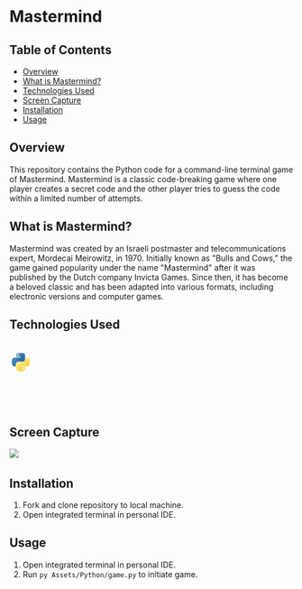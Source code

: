 <!-- omit in toc -->
# Mastermind

<!-- omit in toc -->
## Table of Contents

- [Overview](#overview)
- [What is Mastermind?](#what-is-mastermind)
- [Technologies Used](#technologies-used)
- [Screen Capture](#screen-capture)
- [Installation](#installation)
- [Usage](#usage)

## Overview

This repository contains the Python code for a command-line terminal game of Mastermind. Mastermind is a classic code-breaking game where one player creates a secret code and the other player tries to guess the code within a limited number of attempts.

## What is Mastermind?
Mastermind was created by an Israeli postmaster and telecommunications expert, Mordecai Meirowitz, in 1970. Initially known as "Bulls and Cows," the game gained popularity under the name "Mastermind" after it was published by the Dutch company Invicta Games. Since then, it has become a beloved classic and has been adapted into various formats, including electronic versions and computer games.

## Technologies Used
<div style="display: inline_block"><br>

<img height="40" align="center" alt="Chris-Python" height="30" width="40" src="https://raw.githubusercontent.com/devicons/devicon/master/icons/python/python-original.svg">

&nbsp;&nbsp;&nbsp;&nbsp;&nbsp;&nbsp;&nbsp;&nbsp;

</div>

</br>

## Screen Capture
![](https://github.com/c1flores/Mastermind/assets/81927296/3733a5d0-53a8-4e6d-abf8-fd78507c8147)


## Installation
1. Fork and clone repository to local machine.
2. Open integrated terminal in personal IDE.
   
## Usage
1. Open integrated terminal in personal IDE.
2. Run ```py Assets/Python/game.py``` to initiate game. 